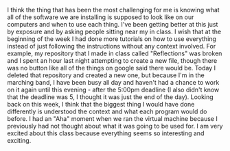 I think the thing that has been the most challenging for me is knowing what all of the software we are installing is supposed to look like on our computers and when to use each thing. I've been getting better at this just by exposure and by asking people sitting near my in class. I wish that at the beginning of the week I had done more tutorials on how to use everything instead of just following the instructions without any context involved.
For example, my repository that I made in class called "Reflections" was broken and I spent an hour last night attempting to create a new file, though there was no button like all of the things on google said there would be. Today I deleted that repository and created a new one, but because I'm in the marching band, I have been busy all day and haven't had a chance to work on it again until this evening - after the 5:00pm deadline (I also didn't know that the deadline was 5, I thought it was just the end of the day).
Looking back on this week, I think that the biggest thing I would have done differently is understood the context and what each program would do before. I had an "Aha" moment when we ran the virtual machine because I previously had not thought about what it was going to be used for. I am very excited about this class because everything seems so interesting and exciting.
